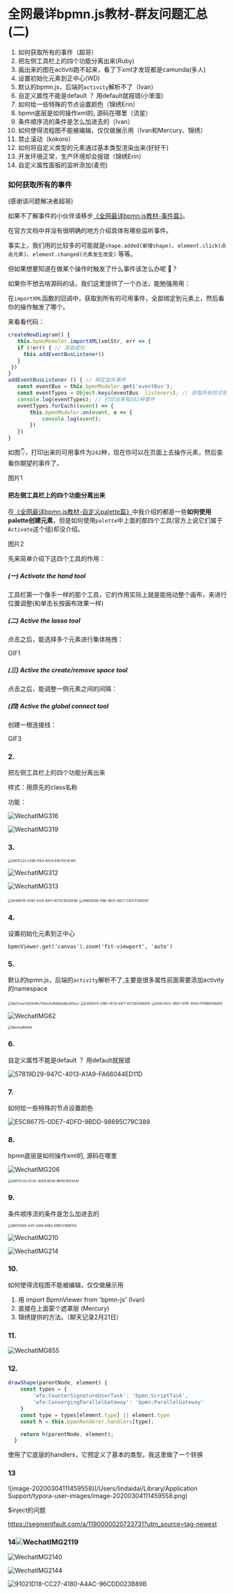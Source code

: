# 全网最详bpmn.js教材-群友问题汇总(二)

1. 如何获取所有的事件（超哥）
2. 把左侧工具栏上的四个功能分离出来(Ruby)
3. 画出来的图在activiti跑不起来，看了下xml才发现都是camunda(多人)
4. 设置初始化元素到正中心(WD)
5. 默认的bpmn.js，后端的`activity`解析不了（Ivan）
6. 自定义属性不能是default ？ 用default就报错(小笨蛋)
7. 如何给一些特殊的节点设置颜色（锦绣Erin）
8. bpmn底层是如何操作xml的, 源码在哪里（流星）
9. 条件顺序流的条件是怎么加进去的（Ivan）
10. 如何使得流程图不能被编辑，仅仅做展示用（Ivan和Mercury、锦绣）
11. 禁止滚动（kokoro）
12. 如何将自定义类型的元素通过基本类型渲染出来(好好干)
13. 开发环境正常，生产环境却会报错（锦绣Erin）
14. 自定义属性面板的监听添加(麦兜)





### 如何获取所有的事件

(感谢该问题解决者超哥)

如果不了解事件的小伙伴请移步[《全网最详bpmn.js教材-事件篇》](https://juejin.im/post/5def47e16fb9a0160376e416)。

在官方文档中并没有很明确的地方介绍具体有哪些监听事件。

事实上，我们用的比较多的可能就是`shape.added(新增shape)`、`element.click(点击元素)`、`element.changed(元素发生改变)` 等等。

但如果想要知道在做某个操作时触发了什么事件该怎么办呢 🤔️？

如果你不想去啃源码的话，我们这里提供了一个办法，能勉强用用：

在`importXML`函数的回调中，获取到所有的可用事件，全部绑定到元素上，然后看你的操作触发了哪个。

来看看代码：

 ```javascript
createNewDiagram() {
	this.bpmnModeler.importXML(xmlStr, err => {
    if (!err) { // 渲染成功
      this.addEventBusListener()
    }
  })
}
addEventBusListener () { // 绑定监听事件
	const eventBus = this.bpmnModeler.get('eventBus');
	const eventTypes = Object.keys(eventBus._listeners); // 获取所有的可用事件
	console.log(eventTypes); // 打印出来有242种事件
	eventTypes.forEach((event) => {
		this.bpmnModeler.on(event, e => {
			console.log(event);
		})
	})
}
 ```

如图👇，打印出来的可用事件为`242`种，现在你可以在页面上去操作元素，然后查看你期望的事件了。

图片1



#### 把左侧工具栏上的四个功能分离出来

在[《全网最详bpmn.js教材-自定义palette篇》](https://juejin.im/post/5df197c4f265da33bd4976af)中我介绍的都是一些**如何使用palette创建元素**，但是如何使用`palette`中上面的那四个工具(官方上说它们属于`Activate`这个组)却没介绍。

图片2

先来简单介绍下这四个工具的作用：

##### (一) Activate the hand tool

工具栏第一个像手一样的那个工具，它的作用实际上就是能拖动整个画布，来进行位置调整(和单击长按画布效果一样)

##### (二) Active the lasso tool

点击之后，能选择多个元素进行集体拖拽：

GIF1

##### (三) Active the create/remove space tool

点击之后，能调整一侧元素之间的间隔：

##### (四) Active the global connect tool

创建一根连接线：

GIF3







### 2.

把左侧工具栏上的四个功能分离出来

样式：用原先的class名称

功能：

![WechatIMG316](/Users/lindaidai/Pictures/bpmn-chinese-document/WechatIMG316.png)

![WechatIMG319](/Users/lindaidai/Pictures/bpmn-chinese-document/WechatIMG319.png)



### 3.

<img src="/Users/lindaidai/Pictures/bpmn-chinese-document/0B01F220-CA9B-41EA-8AC9-84E113E3E390.png" alt="0B01F220-CA9B-41EA-8AC9-84E113E3E390" style="zoom:50%;" />



![WechatIMG312](/Users/lindaidai/Pictures/bpmn-chinese-document/WechatIMG312.png)



![WechatIMG313](/Users/lindaidai/Pictures/bpmn-chinese-document/WechatIMG313.png)



<img src="/Users/lindaidai/Pictures/bpmn-chinese-document/AE96B155-9290-432A-84A1-957DC9D0DF8B.png" alt="AE96B155-9290-432A-84A1-957DC9D0DF8B" style="zoom:50%;" />



<img src="/Users/lindaidai/Pictures/bpmn-chinese-document/46BDE64B-158E-4B32-ABC7-CACF51385D5F.png" alt="46BDE64B-158E-4B32-ABC7-CACF51385D5F" style="zoom:50%;" />



### 4.

设置初始化元素到正中心

```
bpmnViewer.get('canvas').zoom('fit-viewport', 'auto')
```



### 5.

默认的bpmn.js，后端的`activity`解析不了,主要是很多属性前面需要添加activity的namespace



<img src="/Users/lindaidai/Pictures/bpmn-chinese-document/WeChate7d32848fc70b5c6a169bb0d6ed05ecf.png" alt="WeChate7d32848fc70b5c6a169bb0d6ed05ecf" style="zoom:50%;" />

<img src="/Users/lindaidai/Pictures/bpmn-chinese-document/A256DA1C-E9B1-4EC8-90F7-6472B3D86509.png" alt="A256DA1C-E9B1-4EC8-90F7-6472B3D86509" style="zoom:50%;" />



<img src="/Users/lindaidai/Pictures/bpmn-chinese-document/5A8C0AD2-4BD7-459F-8A05-F919B9ADB605.png" alt="5A8C0AD2-4BD7-459F-8A05-F919B9ADB605" style="zoom:50%;" />



![WechatIMG62](/Users/lindaidai/Pictures/bpmn-chinese-document/WechatIMG62.png)



<img src="/Users/lindaidai/Pictures/bpmn-chinese-document/WechatIMG64.png" alt="WechatIMG64" style="zoom:50%;" />



### 6.

自定义属性不能是default ？ 用default就报错

![57819D29-947C-4013-A1A9-FA66044ED11D](/Users/lindaidai/Pictures/bpmn-chinese-document/57819D29-947C-4013-A1A9-FA66044ED11D.png)

### 7.

如何给一些特殊的节点设置颜色

![E5C86775-0DE7-4DFD-9BDD-98695C79C389](/Users/lindaidai/Pictures/bpmn-chinese-document/E5C86775-0DE7-4DFD-9BDD-98695C79C389.png)



### 8.

bpmn底层是如何操作xml的, 源码在哪里

![WechatIMG206](/Users/lindaidai/Pictures/bpmn-chinese-document/WechatIMG206.png)



<img src="/Users/lindaidai/Pictures/bpmn-chinese-document/A8E7ECA0-EC4C-4DEB-BEAB-BB16C8FEA44F.png" alt="A8E7ECA0-EC4C-4DEB-BEAB-BB16C8FEA44F" style="zoom:50%;" />



### 9.

条件顺序流的条件是怎么加进去的

<img src="./../resource/problem/6BE53065-AA11-4446-B6B3-81B5CF6BB709.png" alt="6BE53065-AA11-4446-B6B3-81B5CF6BB709" style="zoom:50%;" />



![WechatIMG210](/Users/lindaidai/Pictures/bpmn-chinese-document/WechatIMG210.png)



![WechatIMG214](/Users/lindaidai/Pictures/bpmn-chinese-document/WechatIMG214.png)





### 10.

如何使得流程图不能被编辑，仅仅做展示用

1. 用 import BpmnViewer from 'bpmn-js' (Ivan)
2. 直接在上面蒙个遮罩层 (Mercury)
3. 锦绣提供的方法。（聊天记录2月21日）



### 11.

![WechatIMG855](/Users/lindaidai/Pictures/bpmn-chinese-document/WechatIMG855.jpeg)



### 12.

```javascript
drawShape(parentNode, element) {
    const types = {
        'wfe:CounterSignatureUserTask': 'bpmn:ScriptTask',
        'wfe:ConvergingParallelGateway': 'bpmn:ParallelGateway'
    }
    const type = types[element.type] || element.type
    const h = this.bpmnRenderer.handlers[type];

    return h(parentNode, element);
  }
```

使用了它底层的handlers，它预定义了基本的类型，我这里做了一个转换



### 13

![image-20200304111459558](/Users/lindaidai/Library/Application Support/typora-user-images/image-20200304111459558.png)

$inject的问题

https://segmentfault.com/a/1190000020723731?utm_source=tag-newest



### 14![WechatIMG2119](/Users/lindaidai/Documents/other/img/bpmn/WechatIMG2119.png)

![WechatIMG2140](/Users/lindaidai/Documents/other/img/bpmn/WechatIMG2140.png)

![WechatIMG2144](/Users/lindaidai/Documents/other/img/bpmn/WechatIMG2144.png)



![91021D18-CC27-4180-A4AC-96CDD023B89B](/Users/lindaidai/Documents/other/img/bpmn/91021D18-CC27-4180-A4AC-96CDD023B89B.png)